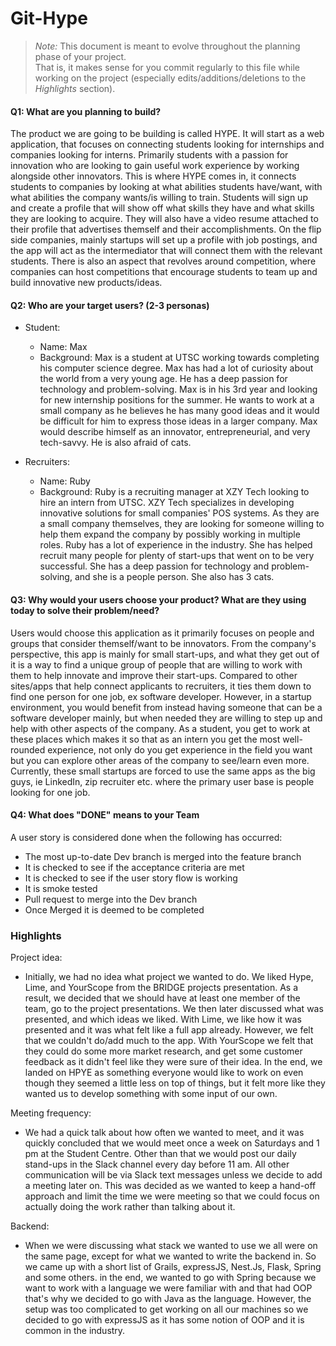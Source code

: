 # Git-Hype

 > _Note:_ This document is meant to evolve throughout the planning phase of your project.    
 > That is, it makes sense for you commit regularly to this file while working on the project (especially edits/additions/deletions to the _Highlights_ section).

#### Q1: What are you planning to build?

The product we are going to be building is called HYPE. It will start as a web application, that focuses on connecting students looking for internships and companies looking for interns. Primarily students with a passion for innovation who are looking to gain useful work experience by working alongside other innovators. This is where HYPE comes in, it connects students to companies by looking at what abilities students have/want, with what abilities the company wants/is willing to train. Students will sign up and create a profile that will show off what skills they have and what skills they are looking to acquire. They will also have a video resume attached to their profile that advertises themself and their accomplishments. On the flip side companies, mainly startups will set up a profile with job postings, and the app will act as the intermediator that will connect them with the relevant students. There is also an aspect that revolves around competition, where companies can host competitions that encourage students to team up and build innovative new products/ideas.

#### Q2: Who are your target users? (2-3 personas)

* Student:
   * Name: Max
   * Background: Max is a student at UTSC working towards completing his computer science degree. Max has had a lot of curiosity about the world from a very young age. He has a deep passion for technology and problem-solving. Max is in his 3rd year and looking for new internship positions for the summer. He wants to work at a small company as he believes he has many good ideas and it would be difficult for him to express those ideas in a larger company. Max would describe himself as an innovator, entrepreneurial, and very tech-savvy. He is also afraid of cats.

* Recruiters:
   * Name: Ruby
   * Background: Ruby is a recruiting manager at XZY Tech looking to hire an intern from UTSC. XZY Tech specializes in developing innovative solutions for small companies' POS systems. As they are a small company themselves, they are looking for someone willing to help them expand the company by possibly working in multiple roles. Ruby has a lot of experience in the industry. She has helped recruit many people for plenty of start-ups that went on to be very successful. She has a deep passion for technology and problem-solving, and she is a people person. She also has 3 cats.


#### Q3: Why would your users choose your product? What are they using today to solve their problem/need?

Users would choose this application as it primarily focuses on people and groups that consider themself/want to be innovators. From the company's perspective, this app is mainly for small start-ups, and what they get out of it is a way to find a unique group of people that are willing to work with them to help innovate and improve their start-ups. Compared to other sites/apps that help connect applicants to recruiters, it ties them down to find one person for one job, ex software developer. However, in a startup environment, you would benefit from instead having someone that can be a software developer mainly, but when needed they are willing to step up and help with other aspects of the company. As a student, you get to work at these places which makes it so that as an intern you get the most well-rounded experience, not only do you get experience in the field you want but you can explore other areas of the company to see/learn even more. Currently, these small startups are forced to use the same apps as the big guys, ie LinkedIn, zip recruiter etc. where the primary user base is people looking for one job.


#### Q4: What does "DONE" means to your Team 

A user story is considered done when the following has occurred:

   * The most up-to-date Dev branch is merged into the feature branch 
   * It is checked to see if the acceptance criteria are met
   * It is checked to see if the user story flow is working
   * It is smoke tested
   * Pull request to merge into the Dev branch
   * Once Merged it is deemed to be completed


### Highlights

Project idea:
* Initially, we had no idea what project we wanted to do. We liked Hype, Lime, and YourScope from the BRIDGE projects presentation. As a result, we decided that we should have at least one member of the team, go to the project presentations. We then later discussed what was presented, and which ideas we liked. With Lime, we like how it was presented and it was what felt like a full app already. However, we felt that we couldn't do/add much to the app. With YourScope we felt that they could do some more market research, and get some customer feedback as it didn't feel like they were sure of their idea. In the end, we landed on HPYE as something everyone would like to work on even though they seemed a little less on top of things, but it felt more like they wanted us to develop something with some input of our own.

Meeting frequency:
* We had a quick talk about how often we wanted to meet, and it was quickly concluded that we would meet once a week on Saturdays and 1 pm at the Student Centre. Other than that we would post our daily stand-ups in the Slack channel every day before 11 am. All other communication will be via Slack text messages unless we decide to add a meeting later on. This was decided as we wanted to keep a hand-off approach and limit the time we were meeting so that we could focus on actually doing the work rather than talking about it.

Backend:
* When we were discussing what stack we wanted to use we all were on the same page, except for what we wanted to write the backend in. So we came up with a short list of Grails, expressJS, Nest.Js, Flask, Spring and some others. in the end, we wanted to go with Spring because we want to work with a language we were familiar with and that had OOP that's why we decided to go with Java as the language. However, the setup was too complicated to get working on all our machines so we decided to go with expressJS as it has some notion of OOP and it is common in the industry.
